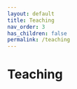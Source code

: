 ```yaml
---
layout: default
title: Teaching
nav_order: 3
has_children: false
permalink: /teaching
---
```


# Teaching
